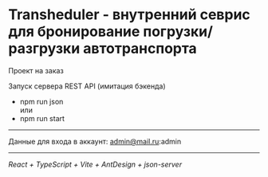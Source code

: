 # Transheduler - внутренний севрис для бронирование погрузки/разгрузки автотранспорта

Проект на заказ

Запуск сервера REST API (имитация бэкенда)
- npm run json  
или
- npm run start

---
Данные для входа в аккаунт: admin@mail.ru:admin

---
_React + TypeScript + Vite + AntDesign + json-server_